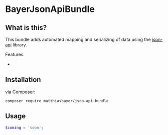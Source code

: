 BayerJsonApiBundle
======

What is this?
-------------

This bundle adds automated mapping and serializing of data using the [json-api](https://github.com/matthiasbayer/json-api) library.

Features:

 *

Installation
------------
via Composer:
    
    composer require matthiasbayer/json-api-bundle

Usage
----------------

```php
$coming = 'soon';
```
